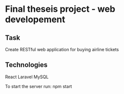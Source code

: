 # Final theseis project - web developement

## Task
Create RESTful web application for buying airline tickets

## Technologies
React
Laravel
MySQL


To start the server run:
    npm start